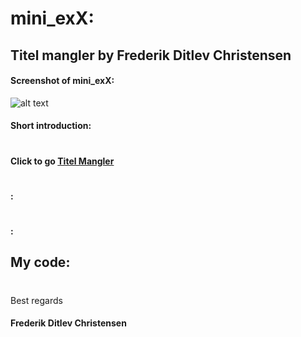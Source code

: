 # mini_exX:
## Titel mangler by Frederik Ditlev Christensen
#### Screenshot of mini_exX:
![alt text](fil_mangler.png "Fil mangler")
#### Short introduction:

#
#### Click to go [Titel Mangler](http://rawgit.com/Mightydeeze/mini_ex/mini_ex_main/mini_exX/Excercises/empty-example/index.html)
#
#### :

#
#### :

## My code:

  #
 Best regards 
#### Frederik Ditlev Christensen
